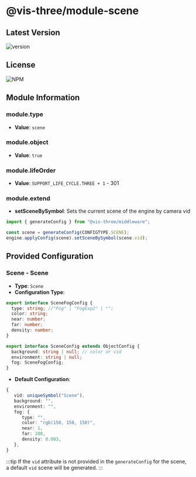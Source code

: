 # @vis-three/module-scene

## Latest Version

<img alt="version" src="https://img.shields.io/npm/v/@vis-three/module-scene">

## License

<img alt="NPM" src="https://img.shields.io/npm/l/@vis-three/module-scene?color=blue">

## Module Information

### module.type

- **Value**: `scene`

### module.object

- **Value**: `true`

### module.lifeOrder

- **Value**: `SUPPORT_LIFE_CYCLE.THREE + 1` - 301

### module.extend

- **setSceneBySymbol**: Sets the current scene of the engine by camera vid


```ts
import { generateConfig } from "@vis-three/middleware";

const scene = generateConfig(CONFIGTYPE.SCENE);
engine.applyConfig(scene).setSceneBySymbol(scene.vid);
```

## Provided Configuration

### Scene - Scene

- **Type**: `Scene`
- **Configuration Type**:

```ts
export interface SceneFogConfig {
  type: string; //"Fog" | "FogExp2" | "";
  color: string;
  near: number;
  far: number;
  density: number;
}

export interface SceneConfig extends ObjectConfig {
  background: string | null; // color or vid
  environment: string | null;
  fog: SceneFogConfig;
}
```

- **Default Configuration**:

```ts
{
   vid: uniqueSymbol("Scene"),
   background: "",
   environment: "",
   fog: {
      type: "",
      color: "rgb(150, 150, 150)",
      near: 1,
      far: 200,
      density: 0.003,
   },
}
```

:::tip
If the `vid` attribute is not provided in the `generateConfig` for the scene, a default `vid` scene will be generated.
:::
